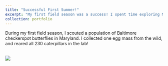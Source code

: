 ```yaml
---
title: "Successful First Summer!"
excerpt: "My first field season was a success! I spent time exploring Maryland for Baltimore checkerspots.<br/><img src='/images/net.jpg'>"
collection: portfolio
---
```


During my first field season, I scouted a population of Baltimore checkerspot butterflies in Maryland. I collected one egg mass from the wild, and reared all 230 caterpillars in the lab!

<br/><img src='/images/net.jpg'>
